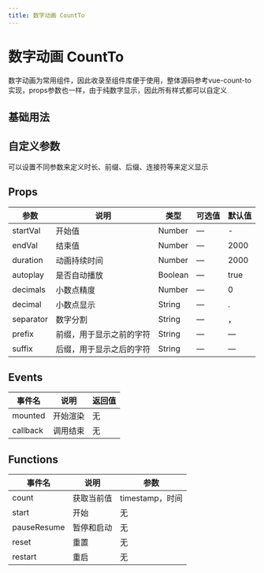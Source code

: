 ```yaml
---
title: 数字动画 CountTo
---
```


# 数字动画 CountTo

数字动画为常用组件，因此收录至组件库便于使用，整体源码参考vue-count-to实现，props参数也一样，由于纯数字显示，因此所有样式都可以自定义

## 基础用法

<preview path="./demo/CountTo/Basic.vue"></preview>

## 自定义参数

可以设置不同参数来定义时长、前缀、后缀、连接符等来定义显示

<preview path="./demo/CountTo/Options.vue"></preview>

## Props

| 参数      | 说明                     | 类型    | 可选值 | 默认值 |
| --------- | ------------------------ | ------- | ------ | ------ |
| startVal  | 开始值                   | Number  | —      | -      |
| endVal    | 结束值                   | Number  | —      | 2000   |
| duration  | 动画持续时间             | Number  | —      | 2000   |
| autoplay  | 是否自动播放             | Boolean | —      | true   |
| decimals  | 小数点精度               | Number  | —      | 0      |
| decimal   | 小数点显示               | String  | —      | .      |
| separator | 数字分割                 | String  | —      | ，     |
| prefix    | 前缀，用于显示之前的字符 | String  | —      | —      |
| suffix    | 后缀，用于显示之后的字符 | String  | —      | —      |

## Events

| 事件名   | 说明     | 返回值 |
| -------- | -------- | ------ |
| mounted  | 开始渲染 | 无     |
| callback | 调用结束 | 无     |

## Functions

| 事件名      | 说明       | 参数            |
| ----------- | ---------- | --------------- |
| count       | 获取当前值 | timestamp，时间 |
| start       | 开始       | 无              |
| pauseResume | 暂停和启动 | 无              |
| reset       | 重置       | 无              |
| restart     | 重启       | 无              |
